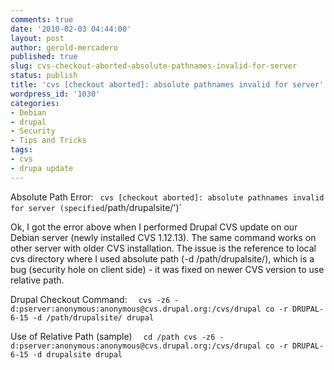 ```yaml
---
comments: true
date: '2010-02-03 04:44:00'
layout: post
author: gerold-mercadero
published: true
slug: cvs-checkout-aborted-absolute-pathnames-invalid-for-server
status: publish
title: 'cvs [checkout aborted]: absolute pathnames invalid for server'
wordpress_id: '1030'
categories:
- Debian
- drupal
- Security
- Tips and Tricks
tags:
- cvs
- drupa update
---
```


Absolute Path Error:
`  cvs [checkout aborted]: absolute pathnames invalid for server (specified `/path/drupalsite/')`

Ok, I got the error above when I performed Drupal CVS update on our Debian server (newly installed CVS 1.12.13).  The same command works on other server with older CVS installation.  The issue is the reference to local cvs directory where I used absolute path (-d /path/drupalsite/), which is a bug (security hole on client side) - it was fixed on newer CVS version to use relative path.

Drupal Checkout Command:
`  cvs -z6 -d:pserver:anonymous:anonymous@cvs.drupal.org:/cvs/drupal co -r DRUPAL-6-15 -d /path/drupalsite/ drupal`

Use of Relative Path (sample)
`  cd /path
  cvs -z6 -d:pserver:anonymous:anonymous@cvs.drupal.org:/cvs/drupal co -r DRUPAL-6-15 -d drupalsite drupal`



